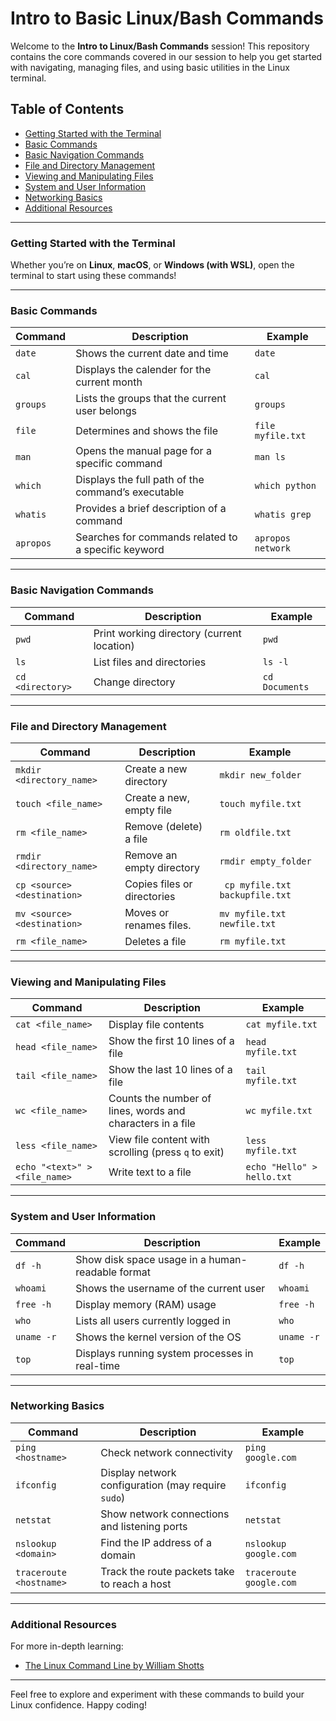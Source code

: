 # **Intro to Basic Linux/Bash Commands**

Welcome to the **Intro to Linux/Bash Commands** session! This repository contains the core commands covered in our session to help you get started with navigating, managing files, and using basic utilities in the Linux terminal.

## **Table of Contents**
- [Getting Started with the Terminal](#getting-started-with-the-terminal)
- [Basic Commands](#basic-commands)
- [Basic Navigation Commands](#basic-navigation-commands)
- [File and Directory Management](#file-and-directory-management)
- [Viewing and Manipulating Files](#viewing-and-manipulating-files)
- [System and User Information](#system-and-user-information)
- [Networking Basics](#networking-basics)
- [Additional Resources](#additional-resources)

---

### **Getting Started with the Terminal**
Whether you’re on **Linux**, **macOS**, or **Windows (with WSL)**, open the terminal to start using these commands!

---
### **Basic Commands**
| Command                | Description                                        | Example                 |
|------------------------|----------------------------------------------------|-------------------------|
| `date`                 | Shows the current date and time                    | `date`                  |
| `cal`                  | Displays the calender for the current month        | `cal`                   |
| `groups`               | Lists the groups that the current user belongs     | `groups`                | 
| `file`                 | Determines and shows the file                      | `file myfile.txt`       |
| `man`                  | Opens the manual page for a specific command       | `man ls`                |
| `which`                | Displays the full path of the command’s executable | `which python`          |
| `whatis`               | Provides a brief description of a command          | `whatis grep`           |
| `apropos`              | Searches for commands related to a specific keyword| `apropos network`       |

---

### **Basic Navigation Commands**
| Command                | Description                                        | Example                 |
|------------------------|----------------------------------------------------|-------------------------|
| `pwd`                  | Print working directory (current location)         | `pwd`                   |
| `ls`                   | List files and directories                         | `ls -l`                 |
| `cd <directory>`       | Change directory                                   | `cd Documents`          |

---

### **File and Directory Management**
| Command                  | Description                                             | Example                  |
|--------------------------|---------------------------------------------------------|--------------------------|
| `mkdir <directory_name>` | Create a new directory                                  | `mkdir new_folder`       |
| `touch <file_name>`      | Create a new, empty file                                | `touch myfile.txt`       |
| `rm <file_name>`         | Remove (delete) a file                                  | `rm oldfile.txt`         |
| `rmdir <directory_name>` | Remove an empty directory                               | `rmdir empty_folder`     |
| `cp <source> <destination>` | Copies files or directories                          | ` cp myfile.txt backupfile.txt`  |
| `mv <source> <destination>` | Moves or renames files.                               | `mv myfile.txt newfile.txt`     |
| `rm <file_name>` | Deletes a file                                              | `rm myfile.txt`     |

---

### **Viewing and Manipulating Files**
| Command                       | Description                                      | Example                  |
|-------------------------------|--------------------------------------------------|--------------------------|
| `cat <file_name>`             | Display file contents                            | `cat myfile.txt`         |
| `head <file_name>`            | Show the first 10 lines of a file                | `head myfile.txt`        |
| `tail <file_name>`            | Show the last 10 lines of a file                 | `tail myfile.txt`        |
| `wc <file_name>`            | Counts the number of lines, words and characters in a file | `wc myfile.txt`    |
| `less <file_name>`            | View file content with scrolling (press `q` to exit) | `less myfile.txt`    |
| `echo "<text>" > <file_name>` | Write text to a file                             | `echo "Hello" > hello.txt` |

---

### **System and User Information**
| Command         | Description                                    | Example       |
|-----------------|------------------------------------------------|---------------|
| `df -h`         | Show disk space usage in a human-readable format | `df -h`      |
| `whoami`         | Shows the username of the current user  | `whoami`      |
| `free -h`       | Display memory (RAM) usage                     | `free -h`     |
| `who`           | Lists all users currently logged in | `who` |
| `uname -r`       | Shows the kernel version of the OS                 | `uname -r`     |
| `top`         | Displays running system processes in real-time           |  `top`       |
---

### **Networking Basics**
| Command                    | Description                                      | Example                    |
|----------------------------|--------------------------------------------------|----------------------------|
| `ping <hostname>`          | Check network connectivity                       | `ping google.com`          |
| `ifconfig`                 | Display network configuration (may require `sudo`) | `ifconfig`              |
| `netstat`                  | Show network connections and listening ports     | `netstat`                  |
| `nslookup <domain>`        | Find the IP address of a domain                  | `nslookup google.com`      |
| `traceroute <hostname>`    | Track the route packets take to reach a host     | `traceroute google.com`    |

---

### **Additional Resources**
For more in-depth learning:
- [The Linux Command Line by William Shotts](https://linuxcommand.org/tlcl.php)

---

Feel free to explore and experiment with these commands to build your Linux confidence. Happy coding!
